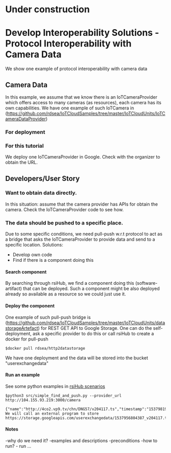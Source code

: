 # Under construction

# Develop Interoperability Solutions - Protocol Interoperability with Camera Data

We show one example of protocol interoperability with camera data

## Camera Data

In this example, we assume that we know there is an IoTCameraProvider which offers access to many cameras (as resources), each camera has its own capabilities. We have one example of such IoTCamera in (https://github.com/rdsea/IoTCloudSamples/tree/master/IoTCloudUnits/IoTCameraDataProvider)

### For deployment

### For this tutorial

We deploy one IoTCameraProvider in Google. Check with the organizer to obtain the URL.

## Developers/User Story

### Want to obtain data directly.

In this situation: assume that the camera provider has APIs for obtain the camera. Check the IoTCameraProvider code to see how.


### The data should be pushed to a specific place.

Due to some specific conditions, we need pull-push w.r.t protocol to act as a bridge that asks the IoTCameraProvider to provide data and send to a specific location. Solutions:

* Develop own code
* Find if there is a component doing this

#### Search component

By searching through rsiHub, we find a component doing this (software-artifact) that can be deployed. Such a component might be also deployed already so available as a resource so we could just use it.

#### Deploy the component

One example of such pull-push bridge is (https://github.com/rdsea/IoTCloudSamples/tree/master/IoTCloudUnits/datastorageArtefact) for REST GET API to Google Storage.
One can do the self-deployment, ask a specific provider to do this or call rsiHub to create a docker for pull-push

```
$docker pull rdsea/http2datastorage
```

We have one deployment and the data will be stored into the bucket "userexchangedata"

#### Run an example

See some python examples in [rsiHub scenarios](https://github.com/SINCConcept/HINC/tree/master/scenarios/camerainseaport)

```
$python3 src/simple_find_and_push.py --provider_url http://104.155.93.219:3000/camera

{"name":"http://4co2.vp9.tv/chn/DNG57/v204117.ts","timestamp":"1537981980"}
We will call an external program to store
https://storage.googleapis.com/userexchangedata/1537956804387_v204117.ts

```

#### Notes
-why do we need it?
-examples and descriptions
-preconditions
-how to run?
    - run ...